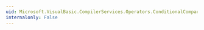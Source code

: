 ```yaml
---
uid: Microsoft.VisualBasic.CompilerServices.Operators.ConditionalCompareObjectGreaterEqual(System.Object,System.Object,System.Boolean)
internalonly: False
---
```

